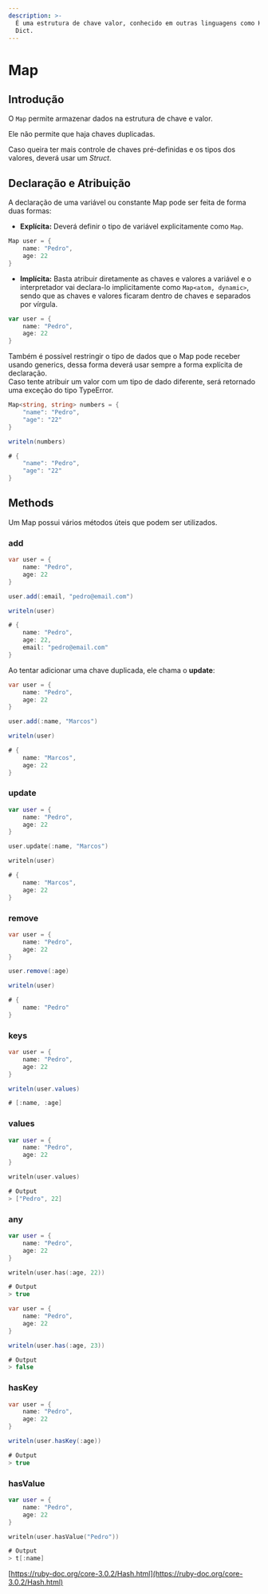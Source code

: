 ```yaml
---
description: >-
  É uma estrutura de chave valor, conhecido em outras linguagens como Hash ou
  Dict.
---
```


# Map

## Introdução

O `Map` permite armazenar dados na estrutura de chave e valor.

Ele não permite que haja chaves duplicadas.

Caso queira ter mais controle de chaves pré-definidas e os tipos dos valores, deverá usar um _Struct_.

## Declaração e Atribuição

A declaração de uma variável ou constante Map pode ser feita de forma duas formas:

* **Explícita:** Deverá definir o tipo de variável explicitamente como `Map`.

```csharp
Map user = {
    name: "Pedro",
    age: 22
}
```

* **Implícita:** Basta atribuir diretamente as chaves e valores a variável e o interpretador vai declara-lo implicitamente como `Map<atom, dynamic>`, sendo que as chaves e valores ficaram dentro de chaves e separados por vírgula.

```go
var user = {
    name: "Pedro",
    age: 22
}
```

Também é possível restringir o tipo de dados que o Map pode receber usando generics, dessa forma deverá usar sempre a forma explícita de declaração.\
Caso tente atribuir um valor com um tipo de dado diferente, será retornado uma exceção do tipo TypeError.

```csharp
Map<string, string> numbers = {
    "name": "Pedro",
    "age": "22"
}

writeln(numbers)

# {
    "name": "Pedro",
    "age": "22"
}
```

## Methods

Um Map possui vários métodos úteis que podem ser utilizados.

### add

```csharp
var user = {
    name: "Pedro",
    age: 22
}

user.add(:email, "pedro@email.com")

writeln(user)

# {
    name: "Pedro",
    age: 22,
    email: "pedro@email.com"
}
```

Ao tentar adicionar uma chave duplicada, ele chama o **update**:

```csharp
var user = {
    name: "Pedro",
    age: 22
}

user.add(:name, "Marcos")

writeln(user)

# {
    name: "Marcos",
    age: 22
}
```

### update

```kotlin
var user = {
    name: "Pedro",
    age: 22
}

user.update(:name, "Marcos")

writeln(user)

# {
    name: "Marcos",
    age: 22
}
```

### remove

```csharp
var user = {
    name: "Pedro",
    age: 22
}

user.remove(:age)

writeln(user)

# {
    name: "Pedro"
}
```

### keys

```csharp
var user = {
    name: "Pedro",
    age: 22
}

writeln(user.values)

# [:name, :age]
```

### values

```kotlin
var user = {
    name: "Pedro",
    age: 22
}

writeln(user.values)

# Output
> ["Pedro", 22]
```

### any

```kotlin
var user = {
    name: "Pedro",
    age: 22
}

writeln(user.has(:age, 22))

# Output
> true
```

```csharp
var user = {
    name: "Pedro",
    age: 22
}

writeln(user.has(:age, 23))

# Output
> false
```

### hasKey

```csharp
var user = {
    name: "Pedro",
    age: 22
}

writeln(user.hasKey(:age))

# Output
> true
```

### hasValue

```kotlin
var user = {
    name: "Pedro",
    age: 22
}

writeln(user.hasValue("Pedro"))

# Output
> t[:name]
```

[https://ruby-doc.org/core-3.0.2/Hash.html](https://ruby-doc.org/core-3.0.2/Hash.html)

